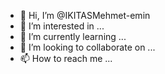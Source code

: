 - 👋 Hi, I’m @IKITASMehmet-emin
- 👀 I’m interested in ...
- 🌱 I’m currently learning ...
- 💞️ I’m looking to collaborate on ...
- 📫 How to reach me ...

<!---
IKITASMehmet-emin/IKITASMehmet-emin is a ✨ special ✨ repository because its `README.md` (this file) appears on your GitHub profile.
You can click the Preview link to take a look at your changes.
--->
